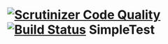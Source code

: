 [![Scrutinizer Code Quality](https://scrutinizer-ci.com/g/SecretD/SimpleTest/badges/quality-score.png?b=master)](https://scrutinizer-ci.com/g/SecretD/SimpleTest/?branch=master)
[![Build Status](https://scrutinizer-ci.com/g/SecretD/SimpleTest/badges/build.png?b=master)](https://scrutinizer-ci.com/g/SecretD/SimpleTest/build-status/master)
SimpleTest
==========
